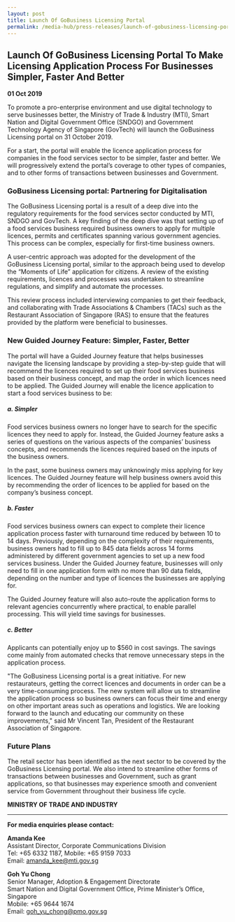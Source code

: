 ```yaml
---
layout: post
title: Launch Of GoBusiness Licensing Portal
permalink: /media-hub/press-releases/launch-of-gobusiness-licensing-portal/
---
```

## Launch Of GoBusiness Licensing Portal To Make Licensing Application Process For Businesses Simpler, Faster And Better

**01 Oct 2019**

To promote a pro-enterprise environment and use digital technology to serve businesses better, the Ministry of Trade & Industry (MTI), Smart Nation and Digital Government Office (SNDGO) and Government Technology Agency of Singapore (GovTech) will launch the GoBusiness Licensing portal on 31 October 2019.

For a start, the portal will enable the licence application process for companies in the food services sector to be simpler, faster and better. We will progressively extend the portal’s coverage to other types of companies, and to other forms of transactions between businesses and Government.

### GoBusiness Licensing portal: Partnering for Digitalisation

The GoBusiness Licensing portal is a result of a deep dive into the regulatory requirements for the food services sector conducted by MTI, SNDGO and GovTech. A key finding of the deep dive was that setting up of a food services business required business owners to apply for multiple licences, permits and certificates spanning various government agencies. This process can be complex, especially for first-time business owners.

A user-centric approach was adopted for the development of the GoBusiness Licensing portal, similar to the approach being used to develop the “Moments of Life” application for citizens. A review of the existing requirements, licences and processes was undertaken to streamline regulations, and simplify and automate the processes.

This review process included interviewing companies to get their feedback, and collaborating with Trade Associations & Chambers (TACs) such as the Restaurant Association of Singapore (RAS) to ensure that the features provided by the platform were beneficial to businesses.

### New Guided Journey Feature: Simpler, Faster, Better

The portal will have a Guided Journey feature that helps businesses navigate the licensing landscape by providing a step-by-step guide that will recommend the licences required to set up their food services business based on their business concept, and map the order in which licences need to be applied. The Guided Journey will enable the licence application to start a food services business to be:
   
  ##### a. Simpler
  Food services business owners no longer have to search for the specific licences they need to apply for. Instead, the Guided Journey feature asks a series of questions on the various aspects of the companies’ business concepts, and recommends the licences required based on the inputs of the business owners.
    
  In the past, some business owners may unknowingly miss applying for key licences. The Guided Journey feature will help business owners avoid this by recommending the order of licences to be applied for based on the company’s business concept.

  ##### b. Faster
  Food services business owners can expect to complete their licence application process faster with turnaround time reduced by between 10 to 14 days. Previously, depending on the complexity of their requirements, business owners had to fill up to 845 data fields across 14 forms administered by different government agencies to set up a new food services business. Under the Guided Journey feature, businesses will only need to fill in one application form with no more than 90 data fields, depending on the number and type of licences the businesses are applying for.
  
  The Guided Journey feature will also auto-route the application forms to relevant agencies concurrently where practical, to enable parallel processing. This will yield time savings for businesses.

 ##### c. Better
  Applicants can potentially enjoy up to $560 in cost savings. The savings come mainly from automated checks that remove unnecessary steps in the application process.

"The GoBusiness Licensing portal is a great initiative. For new restaurateurs, getting the correct licences and documents in order can be a very time-consuming process. The new system will allow us to streamline the application process so business owners can focus their time and energy on other important areas such as operations and logistics. We are looking forward to the launch and educating our community on these improvements," said Mr Vincent Tan, President of the Restaurant Association of Singapore.

### Future Plans

The retail sector has been identified as the next sector to be covered by the GoBusiness Licensing portal. We also intend to streamline other forms of transactions between businesses and Government, such as grant applications, so that businesses may experience smooth and convenient service from Government throughout their business life cycle.


**MINISTRY OF TRADE AND INDUSTRY**<br>


---

**For media enquiries please contact:**

**Amanda Kee**<br>
Assistant Director, Corporate Communications Division<br>
Tel: +65 6332 1187, Mobile: +65 9159 7033<br>
Email:  [amanda_kee@mti.gov.sg](mailto:amanda_kee@mti.gov.sg)

**Goh Yu Chong**<br>
Senior Manager, Adoption & Engagement Directorate<br>
Smart Nation and Digital Government Office, Prime Minister’s Office, Singapore<br>
Mobile: +65 9644 1674<br>
Email: [goh_yu_chong@pmo.gov.sg](mailto:GOH_Yu_Chong@pmo.gov.sg)